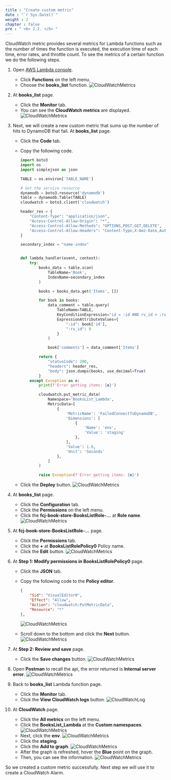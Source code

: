 ```yaml
---
title : "Create custom metric"
date : "`r Sys.Date()`"
weight : 2
chapter : false
pre : " <b> 2.2. </b> "
---
```


CloudWatch metric provides several metrics for Lambda functions such as the number of times the function is executed, the execution time of each time, error rates, and throttle count. To see the metrics of a certain function we do the following steps.

1. Open [AWS Lambda console](https://us-east-1.console.aws.amazon.com/lambda/home?region=us-east-1#/functions).
    - Click **Functions** on the left menu.
    - Choose the **books_list** function.
      ![CloudWatchMetrics](https://chaunguyen3rd.github.io/000085-Book-store-Tracing-and-monitoring-with-Xray-and-Cloudwatch/images/temp/1/5.png?width=90pc)

2. At **books_list** page.
    - Click the **Monitor** tab.
    - You can see the **CloudWatch metrics** are displayed.
      ![CloudWatchMetrics](https://chaunguyen3rd.github.io/000085-Book-store-Tracing-and-monitoring-with-Xray-and-Cloudwatch/images/temp/1/12.png?width=90pc)

3. Next, we will create a new custom metric that sums up the number of hits to DynamoDB that fail. At **books_list** page.
    - Click the **Code** tab.
    - Copy the following code.

      ```python
      import boto3
      import os
      import simplejson as json

      TABLE = os.environ['TABLE_NAME']

      # Get the service resource
      dynamodb = boto3.resource('dynamodb')
      table = dynamodb.Table(TABLE)
      cloudwatch = boto3.client('cloudwatch')

      header_res = {
          "Content-Type": "application/json",
          "Access-Control-Allow-Origin": "*",
          "Access-Control-Allow-Methods": "OPTIONS,POST,GET,DELETE",
          "Access-Control-Allow-Headers": "Content-Type,X-Amz-Date,Authorization,X-Api-Key,X-Amz-Security-Token",
      }

      secondary_index = "name-index"


      def lambda_handler(event, context):
          try:
              books_data = table.scan(
                  TableName='Book',
                  IndexName=secondary_index
              )

              books = books_data.get('Items', [])

              for book in books:
                  data_comment = table.query(
                      TableName=TABLE,
                      KeyConditionExpression="id = :id AND rv_id > :rv_id",
                      ExpressionAttributeValues={
                          ":id": book['id'],
                          ":rv_id": 0
                      }
                  )

                  book['comments'] = data_comment['Items']

              return {
                  "statusCode": 200,
                  "headers": header_res,
                  "body": json.dumps(books, use_decimal=True)
              }
          except Exception as e:
              print(f'Error getting items: {e}')

              cloudwatch.put_metric_data(
                  Namespace='BooksList_Lambda',
                  MetricData=[
                      {
                          'MetricName': 'FailedConnectToDynamoDB',
                          'Dimensions': [
                              {
                                  'Name': 'env',
                                  'Value': 'staging'
                              },
                          ],
                          'Value': 1.0,
                          'Unit': 'Seconds'
                      },
                  ]
              )

              raise Exception(f'Error getting items: {e}')
      ```

    - Click the **Deploy** button.
      ![CloudWatchMetrics](https://chaunguyen3rd.github.io/000085-Book-store-Tracing-and-monitoring-with-Xray-and-Cloudwatch/images/temp/1/13.png?width=90pc)

4. At **books_list** page.
    - Click the **Configuration** tab.
    - Click the **Permissions** on the left menu.
    - Click the **fcj-book-store-BooksListRole-...** at **Role name**.
      ![CloudWatchMetrics](https://chaunguyen3rd.github.io/000085-Book-store-Tracing-and-monitoring-with-Xray-and-Cloudwatch/images/temp/1/14.png?width=90pc)

5. At **fcj-book-store-BooksListRole-...** page.
    - Click the **Permissions** tab.
    - Click the **+** at **BooksListRolePolicy0** Policy name.
    - Click the **Edit** button.
      ![CloudWatchMetrics](https://chaunguyen3rd.github.io/000085-Book-store-Tracing-and-monitoring-with-Xray-and-Cloudwatch/images/temp/1/15.png?width=90pc)

6. At **Step 1: Modify permissions in BooksListRolePolicy0** page.
    - Click the **JSON** tab.
    - Copy the following code to the **Policy editor**.

      ```json
      {
          "Sid": "VisualEditor0",
          "Effect": "Allow",
          "Action": "cloudwatch:PutMetricData",
          "Resource": "*"
      },
      ```

      ![CloudWatchMetrics](https://chaunguyen3rd.github.io/000085-Book-store-Tracing-and-monitoring-with-Xray-and-Cloudwatch/images/temp/1/16.png?width=90pc)
    - Scroll down to the bottom and click the **Next** button.
      ![CloudWatchMetrics](https://chaunguyen3rd.github.io/000085-Book-store-Tracing-and-monitoring-with-Xray-and-Cloudwatch/images/temp/1/17.png?width=90pc)

7. At **Step 2: Review and save** page.
    - Click the **Save changes** button.
      ![CloudWatchMetrics](https://chaunguyen3rd.github.io/000085-Book-store-Tracing-and-monitoring-with-Xray-and-Cloudwatch/images/temp/1/18.png?width=90pc)

8. Open **Postman** to recall the api, the error returned is **Internal server error**.
    ![CloudWatchMetrics](https://chaunguyen3rd.github.io/000085-Book-store-Tracing-and-monitoring-with-Xray-and-Cloudwatch/images/temp/1/9.png?width=90pc)

9. Back to **books_list** Lambda function page.
    - Click the **Monitor** tab.
    - Click the **View CloudWatch logs** button.
      ![CloudWatchLog](https://chaunguyen3rd.github.io/000085-Book-store-Tracing-and-monitoring-with-Xray-and-Cloudwatch/images/temp/1/6.png?width=90pc)

10. At **CloudWatch** page.
    - Click the **All metrics** on the left menu.
    - Click the **BooksList_Lambda** at the **Custom namespaces**.
      ![CloudWatchMetrics](https://chaunguyen3rd.github.io/000085-Book-store-Tracing-and-monitoring-with-Xray-and-Cloudwatch/images/temp/1/19.png?width=90pc)
    - Next, click the **env**.
      ![CloudWatchMetrics](https://chaunguyen3rd.github.io/000085-Book-store-Tracing-and-monitoring-with-Xray-and-Cloudwatch/images/temp/1/20.png?width=90pc)
    - Click the **staging**.
    - Click the **Add to graph**.
      ![CloudWatchMetrics](https://chaunguyen3rd.github.io/000085-Book-store-Tracing-and-monitoring-with-Xray-and-Cloudwatch/images/temp/1/21.png?width=90pc)
    - After the graph is refreshed, hover the **Blue** point on the graph.
    - Then, you can see the information.
      ![CloudWatchMetrics](https://chaunguyen3rd.github.io/000085-Book-store-Tracing-and-monitoring-with-Xray-and-Cloudwatch/images/temp/1/22.png?width=90pc)

So we created a custom metric successfully. Next step we will use it to create a CloudWatch Alarm.
